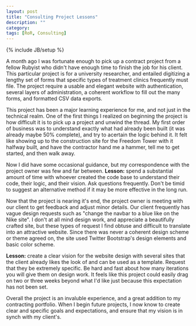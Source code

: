 ```yaml
---
layout: post
title: "Consulting Project Lessons"
description: ""
category: 
tags: [RoR, Consulting]
---
```

{% include JB/setup %}

A month ago I was fortunate enough to pick up a contract project from a fellow Rubyist who didn't have enough time to finish the job for his client. This particular project is for a university researcher, and entailed digitizing a lengthy set of forms that specific types of treatment clinics frequently must file. The project require a usable and elegant website with authentication, several layers of administration, a coherent workflow to fill out the many forms, and formatted CSV data exports.

This project has been a major learning experience for me, and not just in the technical realm. One of the first things I realized on beginning the project is how difficult it is to pick up a project and unwind the thread. My first order of business was to understand exactly what had already been built (it was already maybe 50% complete), and try to acertain the logic behind it. It felt like showing up to the construction site for the Freedom Tower with it halfway built, and have the contractor hand me a hammer, tell me to get started, and then walk away.

Now I did have some occasional guidance, but my correspondence with the project owner was few and far between. <b>Lesson:</b> spend a substantial amount of time with whoever created the code base to understand their code, their logic, and their vision. Ask questions frequently. Don't be timid to suggest an alternative method if it may be more effective in the long run.

Now that the project is nearing it's end, the project owner is meeting with our client to get feedback and adjust minor details. Our client frequently has vague design requests such as "change the navbar to a blue like on the Nike site". I don't at all mind design work, and appreciate a beautifully crafted site, but these types of request I find obtuse and difficult to translate into an attractive website. Since there was never a coherent design scheme or theme agreed on, the site used Twitter Bootstrap's design elements and basic color scheme.

<b>Lesson:</b> create a clear vision for the website design with several sites that the client already likes the look of and can be used as a template. Request that they be extremely specific. Be hard and fast about how many iterations you will give them on design work. It feels like this project could easily drag on two or three weeks beyond what I'd like just because this expectation has not been set.

Overall the project is an invaluble experience, and a great addition to my contracting portfolio. When I begin future projects, I now know to create clear and specific goals and expectations, and ensure that my vision is in synch with my client's.